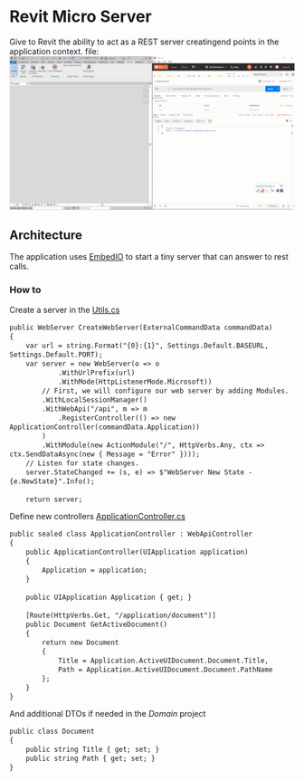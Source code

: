 ﻿# Revit Micro Server

Give to Revit the ability to act as a REST server creatingend points in the application context.
file: ![RevitMicroServer](Resources/RevitMicroServer.gif)

## Architecture
The application uses [EmbedIO](https://github.com/unosquare/embedio) to start a tiny server that can answer to rest calls.

### How to

Create a server in the [Utils.cs](RevitMicroServer/Utils/Utils.cs)

```
public WebServer CreateWebServer(ExternalCommandData commandData)
{
    var url = string.Format("{0}:{1}", Settings.Default.BASEURL, Settings.Default.PORT);
    var server = new WebServer(o => o
            .WithUrlPrefix(url)
            .WithMode(HttpListenerMode.Microsoft))
        // First, we will configure our web server by adding Modules.
        .WithLocalSessionManager()
        .WithWebApi("/api", m => m
            .RegisterController(() => new ApplicationController(commandData.Application))
        )
        .WithModule(new ActionModule("/", HttpVerbs.Any, ctx => ctx.SendDataAsync(new { Message = "Error" })));
    // Listen for state changes.
    server.StateChanged += (s, e) => $"WebServer New State - {e.NewState}".Info();

    return server;
```

Define new controllers [ApplicationController.cs](RevitMicroServer/Controllers/ApplicationController.cs)

```
public sealed class ApplicationController : WebApiController
{
    public ApplicationController(UIApplication application)
    {
        Application = application;
    }

    public UIApplication Application { get; }

    [Route(HttpVerbs.Get, "/application/document")]
    public Document GetActiveDocument()
    {
        return new Document
        {
            Title = Application.ActiveUIDocument.Document.Title,
            Path = Application.ActiveUIDocument.Document.PathName
        };
    }
}
```

And additional DTOs if needed in the <em>Domain</em> project

```
public class Document
{
    public string Title { get; set; }
    public string Path { get; set; }
}
```

